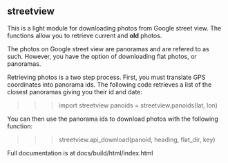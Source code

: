 streetview
----------

This is a light module for downloading photos from Google street view. The
functions allow you to retrieve current and **old** photos.

The photos on Google street view are panoramas and are refered to as such.
However, you have the option of downloading flat photos, or panoramas.

Retrieving photos is a two step process. First, you must translate GPS
coordinates into panorama ids. The following code retrieves a list of
the closest panoramas giving you their id and date:

>>> import streetview
>>> panoids = streetview.panoids(lat, lon)

You can then use the panorama ids to download photos with the following 
function:

>>> streetview.api_download(panoid, heading, flat_dir, key)

Full documentation is at docs/build/html/index.html


